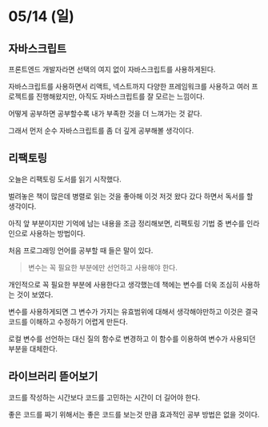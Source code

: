 # 05/14 (일)

## 자바스크립트
프론트엔드 개발자라면 선택의 여지 없이 자바스크립트를 사용하게된다.

자바스크립트를 사용하면서 리액트, 넥스트까지 다양한 프레임워크를 사용하고 여러 프로젝트를 진행해왔지만, 아직도 자바스크립트를 잘 모르는 느낌이다.

어떻게 공부하면 공부할수록 내가 부족한 것을 더 느껴가는 것 같다.

그래서 먼저 순수 자바스크립트를 좀 더 깊게 공부해볼 생각이다.

## 리팩토링
오늘은 리팩토링 도서를 읽기 시작했다.

벌려놓은 책이 많은데 병렬로 읽는 것을 좋아해 이것 저것 왔다 갔다 하면서 독서를 할 생각이다.

아직 앞 부분이지만 기억에 남는 내용을 조금 정리해보면, 리팩토링 기법 중 변수를 인라인으로 사용하는 방법이다.

처음 프로그래밍 언어를 공부할 때 들은 말이 있다.

> 변수는 꼭 필요한 부분에만 선언하고 사용해야 한다. 

개인적으로 꼭 필요한 부분에 사용한다고 생각했는데 책에는 변수를 더욱 조심히 사용하는 것이 보였다.

변수를 사용하게되면 그 변수가 가지는 유효범위에 대해서 생각해야만하고 이것은 결국 코드를 이해하고 수정하기 어렵게 만든다.

로컬 변수를 선언하는 대신 질의 함수로 변경하고 이 함수를 이용하여 변수가 사용되던 부분을 대체한다.

## 라이브러리 뜯어보기
코드를 작성하는 시간보다 코드를 고민하는 시간이 더 길어야 한다.

좋은 코드를 짜기 위해서는 좋은 코드를 보는것 만큼 효과적인 공부 방법은 없을 것이다.